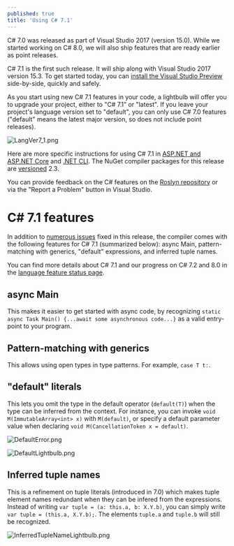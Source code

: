 ```yaml
---
published: true
title: 'Using C# 7.1'
---
```


C# 7.0 was released as part of Visual Studio 2017 (version 15.0). While we started working on C# 8.0, we will also ship features that are ready earlier as point releases.

C# 7.1 is the first such release. It will ship along with Visual Studio 2017 version 15.3. To get started today, you can [install the Visual Studio Preview](https://www.visualstudio.com/vs/preview/) side-by-side, quickly and safely.

As you start using new C# 7.1 features in your code, a lightbulb will offer you to upgrade your project, either to "C# 7.1" or "latest". If you leave your project's language version set to "default", you can only use C# 7.0 features ("default" means the latest major version, so does not include point releases).

![LangVer7_1.png]({{site.baseurl}}/archives/images/LangVer7_1.png)

Here are more specific instructions for using C# 7.1 in [ASP.NET and ASP.NET Core](https://github.com/dotnet/roslyn/issues/18783#issuecomment-308510444) and [.NET CLI](https://github.com/dotnet/roslyn/issues/18783#issuecomment-308516907). The NuGet compiler packages for this release are [versioned](https://github.com/dotnet/roslyn/wiki/NuGet-packages#versioning) 2.3.

You can provide feedback on the C# features on the [Roslyn repository](https://github.com/dotnet/roslyn/issues/new) or via the "Report a Problem" button in Visual Studio.

# C# 7.1 features
In addition to [numerous issues](https://github.com/dotnet/roslyn/issues?q=is%3Aissue+milestone%3A15.3+label%3AArea-Compilers+is%3Aclosed) fixed in this release, the compiler comes with the following features for C# 7.1 (summarized below): async Main, pattern-matching with generics, "default" expressions, and inferred tuple names.

You can find more details about C# 7.1 and our progress on C# 7.2 and 8.0 in the [language feature status page](https://github.com/dotnet/roslyn/blob/master/docs/Language%20Feature%20Status.md).

## async Main
This makes it easier to get started with async code, by recognizing `static async Task Main() {...await some asynchronous code...}` as a valid entry-point to your program.

## Pattern-matching with generics
This allows using open types in type patterns. For example, `case T t:`.

## "default" literals
This lets you omit the type in the default operator (`default(T)`) when the type can be inferred from the context. For instance, you can invoke `void M(ImmutableArray<int> x)` with `M(default)`, or specify a default parameter value when declaring `void M(CancellationToken x = default)`. 

![DefaultError.png]({{site.baseurl}}/archives/images/DefaultError.png)

![DefaultLightbulb.png]({{site.baseurl}}/archives/images/DefaultLightbulb.png)

## Inferred tuple names
This is a refinement on tuple literals (introduced in 7.0) which makes tuple element names redundant when they can be infered from the expressions.
Instead of writing `var tuple = (a: this.a, b: X.Y.b)`, you can simply write `var tuple = (this.a, X.Y.b);`. The elements `tuple.a` and `tuple.b` will still be recognized.

![InferredTupleNameLightbulb.png]({{site.baseurl}}/archives/images/InferredTupleNameLightbulb.png)
